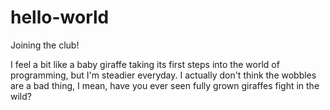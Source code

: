 # hello-world
Joining the club!


I feel a bit like a baby giraffe taking its first steps into the world of programming, but I'm steadier everyday. I actually don't think the wobbles are a bad thing, I mean, have you ever seen fully grown giraffes fight in the wild? 
